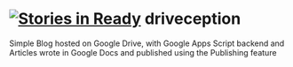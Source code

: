 [![Stories in Ready](https://badge.waffle.io/SmokyBob/driveception.png?label=ready&title=Ready)](https://waffle.io/SmokyBob/driveception)
driveception
============

Simple Blog hosted on Google Drive, with Google Apps Script backend and Articles wrote in Google Docs and published using the Publishing feature
